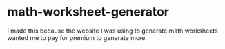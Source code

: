# math-worksheet-generator
I made this because the website I was using to generate math worksheets wanted me to pay for premium to generate more.
